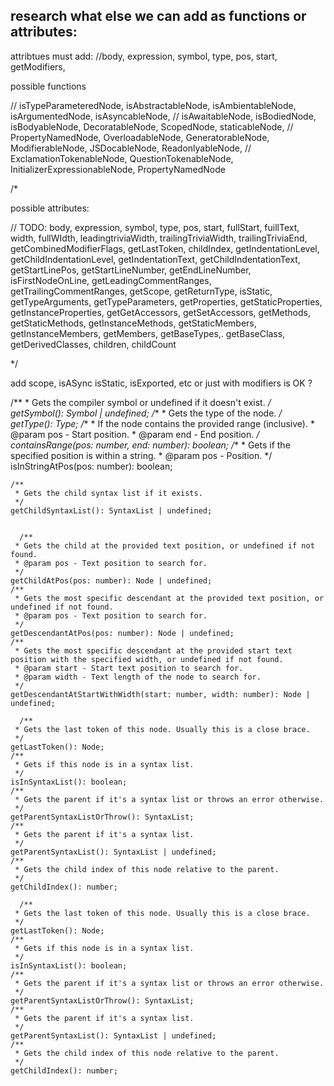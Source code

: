 ## research what else we can add as functions or attributes:

attribtues must add: 
 //body, expression, symbol, type, pos, start, getModifiers, 

possible functions

// isTypeParameteredNode, isAbstractableNode, isAmbientableNode, isArgumentedNode, isAsyncableNode,
// isAwaitableNode, isBodiedNode, isBodyableNode, DecoratableNode, ScopedNode, staticableNode,
// PropertyNamedNode, OverloadableNode, GeneratorableNode, ModifierableNode, JSDocableNode, ReadonlyableNode,
// ExclamationTokenableNode, QuestionTokenableNode, InitializerExpressionableNode, PropertyNamedNode

/*

possible attributes:

 // TODO: body, expression, symbol, type, pos, start, fullStart, fuillText, width, fullWIdth,
 leadingtriviaWidth, trailingTriviaWidth, trailingTriviaEnd, getCombinedModifierFlags, getLastToken,
 childIndex, getIndentationLevel, getChildIndentationLevel, getIndentationText, getChildIndentationText,
 getStartLinePos, getStartLineNumber, getEndLineNumber, isFirstNodeOnLine, getLeadingCommentRanges,
 getTrailingCommentRanges, getScope, getReturnType, isStatic, getTypeArguments, getTypeParameters,
 getProperties, getStaticProperties, getInstanceProperties, getGetAccessors, getSetAccessors, getMethods,
 getStaticMethods, getInstanceMethods, getStaticMembers, getInstanceMembers, getMembers, getBaseTypes,.
 getBaseClass, getDerivedClasses, children, childCount

*/


 add scope, isASync isStatic, isExported, etc or just with modifiers is OK ? 
   
   
   /**
     * Gets the compiler symbol or undefined if it doesn't exist.
     */
    getSymbol(): Symbol | undefined;
    /**
     * Gets the type of the node.
     */
    getType(): Type;
    /**
     * If the node contains the provided range (inclusive).
     * @param pos - Start position.
     * @param end - End position.
     */
    containsRange(pos: number, end: number): boolean;
    /**
     * Gets if the specified position is within a string.
     * @param pos - Position.
     */
    isInStringAtPos(pos: number): boolean;

    
    /**
     * Gets the child syntax list if it exists.
     */
    getChildSyntaxList(): SyntaxList | undefined;


      /**
     * Gets the child at the provided text position, or undefined if not found.
     * @param pos - Text position to search for.
     */
    getChildAtPos(pos: number): Node | undefined;
    /**
     * Gets the most specific descendant at the provided text position, or undefined if not found.
     * @param pos - Text position to search for.
     */
    getDescendantAtPos(pos: number): Node | undefined;
    /**
     * Gets the most specific descendant at the provided start text position with the specified width, or undefined if not found.
     * @param start - Start text position to search for.
     * @param width - Text length of the node to search for.
     */
    getDescendantAtStartWithWidth(start: number, width: number): Node | undefined;

      /**
     * Gets the last token of this node. Usually this is a close brace.
     */
    getLastToken(): Node;
    /**
     * Gets if this node is in a syntax list.
     */
    isInSyntaxList(): boolean;
    /**
     * Gets the parent if it's a syntax list or throws an error otherwise.
     */
    getParentSyntaxListOrThrow(): SyntaxList;
    /**
     * Gets the parent if it's a syntax list.
     */
    getParentSyntaxList(): SyntaxList | undefined;
    /**
     * Gets the child index of this node relative to the parent.
     */
    getChildIndex(): number;

      /**
     * Gets the last token of this node. Usually this is a close brace.
     */
    getLastToken(): Node;
    /**
     * Gets if this node is in a syntax list.
     */
    isInSyntaxList(): boolean;
    /**
     * Gets the parent if it's a syntax list or throws an error otherwise.
     */
    getParentSyntaxListOrThrow(): SyntaxList;
    /**
     * Gets the parent if it's a syntax list.
     */
    getParentSyntaxList(): SyntaxList | undefined;
    /**
     * Gets the child index of this node relative to the parent.
     */
    getChildIndex(): number;
